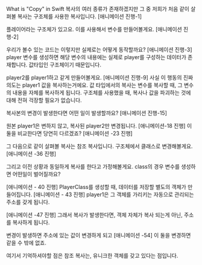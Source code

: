 What is "Copy" in Swift
복사의 여러 종류가 존재하겠지만 그 중 저희가 처음 같이 살펴볼 복사는 구조체를 사용한 복사입니다.
[애니메이션 진행-1]

플레이어라는 구조체가 있고요. 이를 사용해서 변수를 만들어볼게요.
[애니메이션 진행-2]

우리가 볼수 있는 코드는 이렇지만 실제로는 어떻게 동작할까요?
[애니메이션 진행-3]
player 변수를 생성하면 해당 변수의 내용에는 실제로 player를 구성하는 데이터가 존재합니다.
값타입인 구조체이기 때문입니다.

player2를 player1하고 같게 만들어볼게요. 
[애니메이션 진행-9]
사실 이 행동의 진짜 의도는 player1 값을 복사하는거에요.
값 타입에서의 복사는 변수를 복사할 때, 그 변수의 내용을 자체를 복사하게 됩니다.
구조체를 사용했을 때, 복사나 값을 파괴하는 것에 대해 전혀 걱장할 필요가 없습니다.

복사본의 변경이 발생한다면 어떤 일이 발생할까요?
[애니메이션 진행-15]

원본 player1은 변하지 않고, 복사된 player2만 변경됩니다.
[애니메이션-18 진행]
이둘을 비교한다면 당연히 다르겠죠?
[애니메이션 -23 진행]

그 다음으로 같이 살펴볼 복사는 참조 복사입니다.
구조체에서 클래스로 변경해볼게요.
[애니메이션 -36 진행]

그리고 이전 상황과 동일하게 복사를 한다고 가정해볼게요.
class의 경우 변수를 생성하면 어떤일이 벌어질까요?

[애니메이션 - 40 진행]
PlayerClass를 생성할 때, 데이터를 저장할 별도의 객체가 만들어집니다. 
[애니메이션 - 43 진행]
player1은 그 객체를 가리키는 자동으로 관리되는 주소를 갖게 됩니다.

[애니메이션 -47 진행]
그래서 복사가 발생한다면, 객체 자체가 복사 되는게 아닌, 주소를 복사하게 됩니다.

변경이 발생하면 주소에 있는 값이 변경하게 되고
[애니메이션 -54]
이 둘을 변경하면 같을 수 밖에 없죠.

여기서 기억하셔야할 점은 참조 복사는, 유니크한 객체를 갖고 있다는 점입니다. 
